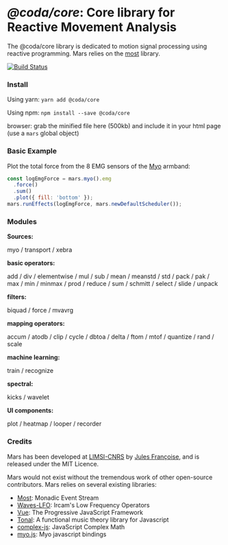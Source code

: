 # *@coda/core*: Core library for Reactive Movement Analysis

The @coda/core library is dedicated to motion signal processing using reactive programming. Mars relies on the [most](https://github.com/mostjs/core) library.

[![Build Status](https://travis-ci.com/JulesFrancoise/mars.svg?token=BxrHJGyFtm1aqazHssbW&branch=master)](https://travis-ci.com/JulesFrancoise/mars)

### Install

Using yarn: `yarn add @coda/core`

Using npm: `npm install --save @coda/core`

browser: grab the minified file here (500kb) and include it in your html page (use a `mars` global object)
<script src="mars.min.js"></script>

### Basic Example

Plot the total force from the 8 EMG sensors of the [Myo](https://myo.com) armband:

```javascript
const logEmgForce = mars.myo().emg
  .force()
  .sum()
  .plot({ fill: 'bottom' });
mars.runEffects(logEmgForce, mars.newDefaultScheduler());
```

### Modules

__Sources:__

myo / transport / xebra

__basic operators:__

add / div / elementwise / mul / sub / mean / meanstd / std / pack / pak /
max / min / minmax / prod / reduce / sum / schmitt / select / slide / unpack

__filters:__

biquad / force / mvavrg

__mapping operators:__

accum / atodb / clip / cycle / dbtoa / delta / ftom / mtof / quantize / rand / scale

__machine learning:__

train / recognize

__spectral:__

kicks / wavelet

__UI components:__

plot / heatmap / looper / recorder

### Credits

Mars has been developed at [LIMSI-CNRS](https://www.limsi.fr/en/) by [Jules Françoise](https://www.julesfrancoise.com), and is released under the MIT Licence.

Mars would not exist without the tremendous work of other open-source contributors. Mars relies on several existing libraries:
- [Most](https://github.com/mostjs/core): Monadic Event Stream
- [Waves-LFO](https://github.com/wavesjs/waves-lfo): Ircam's Low Frequency Operators
- [Vue](https://vuejs.org): The Progressive
JavaScript Framework
- [Tonal](https://github.com/danigb/tonal): A functional music theory library for Javascript
- [complex-js](https://github.com/patrickroberts/complex-js): JavaScript Complex Math
- [myo.js](https://github.com/thalmiclabs/myo.js): Myo javascript bindings
